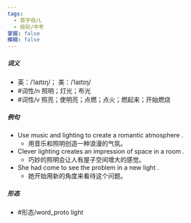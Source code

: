 ```yaml
---
tags:
  - 首字母/L
  - 级别/中考
掌握: false
模糊: false
---
```

##### 词义
- 英：/ˈlaɪtɪŋ/； 美：/ˈlaɪtɪŋ/
- #词性/n  照明；灯光；布光
- #词性/v  照亮；使明亮；点燃；点火；燃起来；开始燃烧
##### 例句
- Use music and lighting to create a romantic atmosphere .
	- 用音乐和照明创造一种浪漫的气氛。
- Clever lighting creates an impression of space in a room .
	- 巧妙的照明会让人有屋子空间增大的感觉。
- She had come to see the problem in a new light .
	- 她开始用新的角度来看待这个问题。
##### 形态
- #形态/word_proto light
